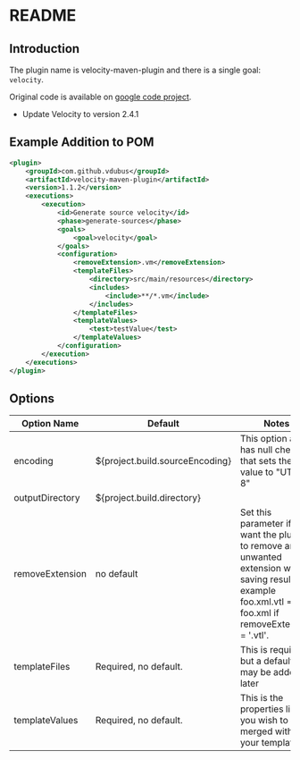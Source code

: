 # README

## Introduction

The plugin name is velocity-maven-plugin and there is a single goal: `velocity`.

Original code is available on [google code project](https://code.google.com/p/velocity-maven-plugin/).

* Update Velocity to version 2.4.1

## Example Addition to POM

```xml
<plugin>
	<groupId>com.github.vdubus</groupId>
	<artifactId>velocity-maven-plugin</artifactId>
	<version>1.1.2</version>
	<executions>
		<execution>
			<id>Generate source velocity</id>
			<phase>generate-sources</phase>
			<goals>
				<goal>velocity</goal>
			</goals>
			<configuration>
				<removeExtension>.vm</removeExtension>
				<templateFiles>
					<directory>src/main/resources</directory>
					<includes>
						<include>**/*.vm</include>
					</includes>
				</templateFiles>
				<templateValues>
					<test>testValue</test>
				</templateValues>
			</configuration>
		</execution>
	</executions>
</plugin>
```

## Options

| Option Name     | Default                         | Notes                                                                                                                                                          |
|-----------------|---------------------------------|----------------------------------------------------------------------------------------------------------------------------------------------------------------|
| encoding        | ${project.build.sourceEncoding} | This option also has null check that sets the value to "UTF-8"                                                                                                 |
| outputDirectory | ${project.build.directory}      |                                                                                                                                                                |
| removeExtension | no default                      | Set this parameter if you want the plugin to remove an unwanted extension when saving result. For example foo.xml.vtl ==> foo.xml if removeExtension = '.vtl'. |
| templateFiles   | Required, no default.           | This is required, but a default may be added later                                                                                                             |
| templateValues  | Required, no default.           | This is the properties list you wish to have merged with your templates                                                                                        |
